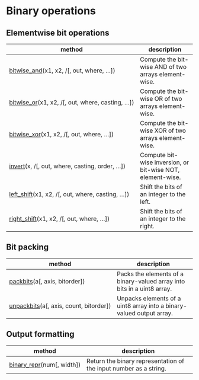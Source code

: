 # Binary operations

## Elementwise bit operations

method | description
---|---
[bitwise_and](generated/numpy.bitwise_and.html#numpy.bitwise_and)(x1, x2, /[, out, where, …]) | Compute the bit-wise AND of two arrays element-wise.
[bitwise_or](generated/numpy.bitwise_or.html#numpy.bitwise_or)(x1, x2, /[, out, where, casting, …]) | Compute the bit-wise OR of two arrays element-wise.
[bitwise_xor](generated/numpy.bitwise_xor.html#numpy.bitwise_xor)(x1, x2, /[, out, where, …]) | Compute the bit-wise XOR of two arrays element-wise.
[invert](generated/numpy.invert.html#numpy.invert)(x, /[, out, where, casting, order, …]) | Compute bit-wise inversion, or bit-wise NOT, element-wise.
[left_shift](generated/numpy.left_shift.html#numpy.left_shift)(x1, x2, /[, out, where, casting, …]) | Shift the bits of an integer to the left.
[right_shift](generated/numpy.right_shift.html#numpy.right_shift)(x1, x2, /[, out, where, …]) | Shift the bits of an integer to the right.

## Bit packing

method | description
---|---
[packbits](generated/numpy.packbits.html#numpy.packbits)(a[, axis, bitorder]) | Packs the elements of a binary-valued array into bits in a uint8 array.
[unpackbits](generated/numpy.unpackbits.html#numpy.unpackbits)(a[, axis, count, bitorder]) | Unpacks elements of a uint8 array into a binary-valued output array.

## Output formatting

method | description
---|---
[binary_repr](generated/numpy.binary_repr.html#numpy.binary_repr)(num[, width]) | Return the binary representation of the input number as a string.